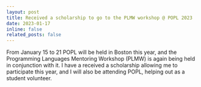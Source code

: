 ```yaml
---
layout: post
title: Received a scholarship to go to the PLMW workshop @ POPL 2023
date: 2023-01-17
inline: false
related_posts: false
---
```


From January 15 to 21 POPL will be held in Boston this year, and the Programming Languages Mentoring Workshop (PLMW) is again being held in conjunction with it. 
I have a received a scholarship allowing me to participate this year, and I will also be attending POPL, helping out as a student volunteer.
